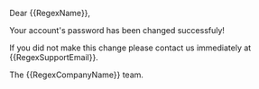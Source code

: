 Dear {{RegexName}},

Your account's password has been changed successfuly!

If you did not make this change please contact us immediately at {{RegexSupportEmail}}.

The {{RegexCompanyName}} team.
